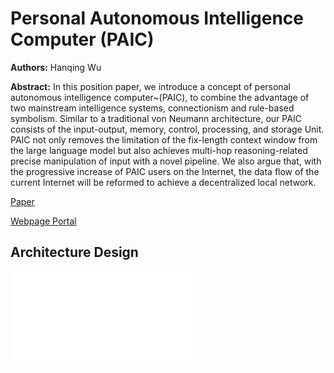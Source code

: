 # Personal Autonomous Intelligence Computer (PAIC)

**Authors:** Hanqing Wu

**Abstract:**
In this position paper, we introduce a concept of personal autonomous intelligence computer~(PAIC), to combine the advantage of two mainstream intelligence systems, connectionism and rule-based symbolism. Similar to a traditional von Neumann architecture, our PAIC consists of the input-output, memory, control, processing, and storage Unit. PAIC not only removes the limitation of the fix-length context window from the large language model but also achieves multi-hop reasoning-related precise manipulation of input with a novel pipeline. We also argue that, with the progressive increase of PAIC users on the Internet, the data flow of the current Internet will be reformed to achieve a decentralized local network.

[Paper](balabala)

[Webpage Portal](https://hikos.cn/)

## Architecture Design
![hello world](Materials/Architecture_diagram.pdf)
